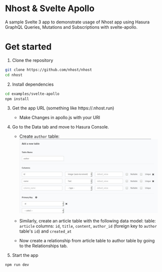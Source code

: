 # Nhost & Svelte Apollo
A sample Svelte 3 app to demonstrate usage of Nhost app using Hasura GraphQL Queries, Mutations and Subscriptions with svelte-apollo. 

# Get started

1. Clone the repository

```sh
git clone https://github.com/nhost/nhost
cd nhost
```

2. Install dependencies

```sh
cd examples/svelte-apollo
npm install
```

3. Get the app URL (something like https://<my-project-name>.nhost.run)
      - Make Changes in apollo.js with your URI
  
4. Go to the Data tab and move to Hasura Console.
    - Create ``author`` table:
  ![Create author table](https://github.com/hasura/graphql-engine/blob/master/community/sample-apps/gatsby-postgres-graphql/assets/add_table.jpg)
  
    - Similarly, create an article table with the following data model:
      table: `article`
      columns: `id`, `title`, `content`, `author_id` (foreign key to `author` table's `id`) and `created_at`
    
    - Now create a relationship from article table to author table by going to the Relationships tab.
  
5. Start the app
  
```bash
npm run dev
```
  
